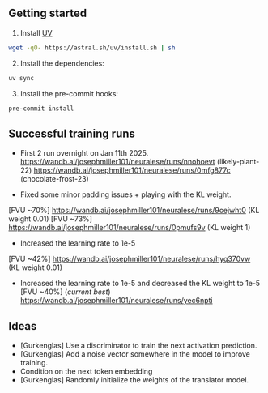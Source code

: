 ## Getting started

1. Install [UV](https://docs.astral.sh/uv/)

```bash
wget -qO- https://astral.sh/uv/install.sh | sh
```

2. Install the dependencies:

```bash
uv sync
```

3. Install the pre-commit hooks:

```bash
pre-commit install
```

## Successful training runs

 - First 2 run overnight on Jan 11th 2025.
https://wandb.ai/josephmiller101/neuralese/runs/nnohoevt (likely-plant-22)
https://wandb.ai/josephmiller101/neuralese/runs/0mfg877c (chocolate-frost-23)

 - Fixed some minor padding issues + playing with the KL weight.

[FVU ~70%]  https://wandb.ai/josephmiller101/neuralese/runs/9cejwht0 (KL weight 0.01)
[FVU ~73%] https://wandb.ai/josephmiller101/neuralese/runs/0pmufs9v (KL weight 1)

 - Increased the learning rate to 1e-5

[FVU ~42%] https://wandb.ai/josephmiller101/neuralese/runs/hyq370vw (KL weight 0.01)

 - Increased the learning rate to 1e-5 and decreased the KL weight to 1e-5
[FVU ~40%] (*current best*) https://wandb.ai/josephmiller101/neuralese/runs/yec6npti


## Ideas

 - [Gurkenglas] Use a discriminator to train the next activation prediction.
 - [Gurkenglas] Add a noise vector somewhere in the model to improve training.
 - Condition on the next token embedding
 - [Gurkenglas] Randomly initialize the weights of the translator model.
